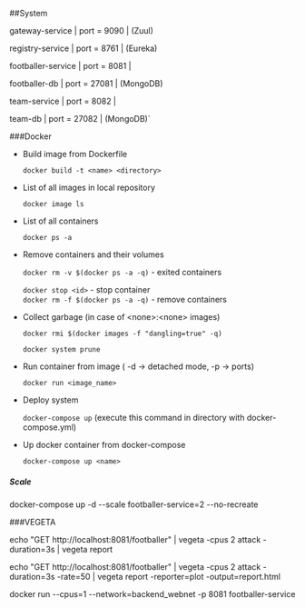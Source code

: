 ##System

gateway-service    | port = 9090  |  (Zuul)  

registry-service   | port = 8761  |  (Eureka) 

footballer-service | port = 8081  |  

footballer-db      | port = 27081 |  (MongoDB)  

team-service       | port = 8082  |  

team-db            | port = 27082 |  (MongoDB)`

###Docker

* Build image from Dockerfile  
  
  `docker build -t <name> <directory>`    
* List of all images in local repository  
  
  `docker image ls`
* List of all containers  
  
  `docker ps -a`
* Remove containers and their volumes  
  
  `docker rm -v $(docker ps -a -q)` - exited containers
  
  `docker stop <id>` - stop container  
  `docker rm -f $(docker ps -a -q)` - remove containers
  
* Collect garbage (in case of \<none>:\<none> images)  

  `docker rmi $(docker images -f "dangling=true" -q)`  
    
  `docker system prune`

* Run container from image ( -d -> detached mode, -p -> ports)  
  
  `docker run <image_name>`  
    
* Deploy system
  
  `docker-compose up` (execute this command in directory with docker-compose.yml)
  
* Up docker container from docker-compose  
  
  `docker-compose up <name>`
  
##### Scale 

docker-compose up -d --scale footballer-service=2 --no-recreate

###VEGETA

echo "GET http://localhost:8081/footballer" | vegeta -cpus 2 attack -duration=3s | vegeta report

echo "GET http://localhost:8081/footballer" | vegeta -cpus 2 attack -duration=3s -rate=50 | vegeta report -reporter=plot -output=report.html



docker run --cpus=1 --network=backend_webnet -p 8081 footballer-service

